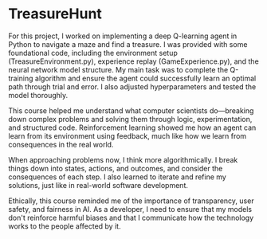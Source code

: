 # TreasureHunt
For this project, I worked on implementing a deep Q-learning agent in Python to navigate a maze and find a treasure. I was provided with some foundational code, including the environment setup (TreasureEnvironment.py), experience replay (GameExperience.py), and the neural network model structure. My main task was to complete the Q-training algorithm and ensure the agent could successfully learn an optimal path through trial and error. I also adjusted hyperparameters and tested the model thoroughly.

This course helped me understand what computer scientists do—breaking down complex problems and solving them through logic, experimentation, and structured code. Reinforcement learning showed me how an agent can learn from its environment using feedback, much like how we learn from consequences in the real world.

When approaching problems now, I think more algorithmically. I break things down into states, actions, and outcomes, and consider the consequences of each step. I also learned to iterate and refine my solutions, just like in real-world software development.

Ethically, this course reminded me of the importance of transparency, user safety, and fairness in AI. As a developer, I need to ensure that my models don't reinforce harmful biases and that I communicate how the technology works to the people affected by it.
